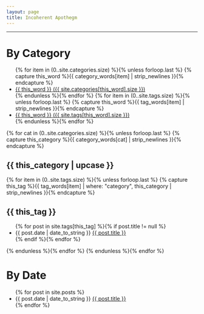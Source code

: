 ```yaml
---
layout: page
title: Incoherent Apothegm
---
```


-----

<!-- {% capture site_categories %}{% for category in site.categories %}{{ category | first }}{% unless forloop.last %},{% endunless %}{% endfor %}{% endcapture %} -->
<!-- site_categories: {{ site_categories }} -->
<!-- {% assign category_words = site_categories | split:',' | sort %} -->
<!-- category_words: {{ category_words }} -->

<!-- {% capture site_tags %}{% for tag in site.tags %}{{ tag | first }}{% unless forloop.last %},{% endunless %}{% endfor %}{% endcapture %} -->
<!-- site_tags: {{ site_tags }} -->
<!-- {% assign tag_words = site_tags | split:',' | sort %} -->
<!-- tag_words: {{ tag_words }} -->

<!-- &raquo; -->
<!-- date: "%B %d, %Y" -->
<!-- date: '%Y-%m-%d' -->

<div id="tags">
  <h1>By Category</h1>
  <ul class="tags">
  {% for item in (0..site.categories.size) %}{% unless forloop.last %}
    {% capture this_word %}{{ category_words[item] | strip_newlines }}{% endcapture %}
    <li ><a href="#{{ this_word | cgi_escape }}" class="tag">{{ this_word }} <span>({{ site.categories[this_word].size }})</span></a></li>  
  {% endunless %}{% endfor %}
  {% for item in (0..site.tags.size) %}{% unless forloop.last %}
    {% capture this_word %}{{ tag_words[item] | strip_newlines }}{% endcapture %}
    <li ><a href="#{{ this_word | cgi_escape }}" class="tag">{{ this_word }} <span>({{ site.tags[this_word].size }})</span></a></li>
  {% endunless %}{% endfor %}
  </ul>

  {% for cat in (0..site.categories.size) %}{% unless forloop.last %}
    {% capture this_category %}{{ category_words[cat] | strip_newlines }}{% endcapture %}
    <h2 id="{{ this_category | cgi_escape }}">{{ this_category | upcase }}</h2>
    {% for item in (0..site.tags.size) %}{% unless forloop.last %}
      {% capture this_tag %}{{ tag_words[item] | where: "category", this_category | strip_newlines }}{% endcapture %}
    <h2 id="{{ this_tag | cgi_escape }}">{{ this_tag }}</h2>
    <ul class="posts">
      {% for post in site.tags[this_tag] %}{% if post.title != null %}
      <li itemscope><span class="entry-date"><time datetime="{{ post.date | date_to_xmlschema }}" itemprop="datePublished">{{ post.date | date_to_string }}</time></span> <a href="{{ post.url }}">{{ post.title }}</a></li>
      {% endif %}{% endfor %}
    </ul>
    {% endunless %}{% endfor %}
  {% endunless %}{% endfor %}
</div>

# By Date
<div id="dates">
  <ul class="posts">
  {% for post in site.posts %}
    <li itemscope><span class="entry-date"><time datetime="{{ post.date | date_to_xmlschema }}" itemprop="datePublished">{{ post.date | date_to_string }}</time></span> <a href="{{ post.url }}">{{ post.title }}</a></li>
  {% endfor %}
  </ul>
</div>